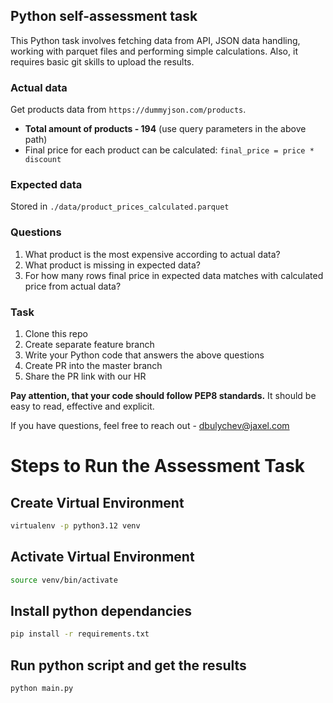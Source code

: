 ## Python self-assessment task 

This Python task involves fetching data from API, JSON data handling, working with parquet files
and performing simple calculations. Also, it requires basic git skills to upload the results. 

### Actual data
Get products data from `https://dummyjson.com/products`.
- **Total amount of products - 194** (use query parameters in the above path)
- Final price for each product can be calculated: `final_price = price * discount`

### Expected data 
Stored in `./data/product_prices_calculated.parquet` 

### Questions
1. What product is the most expensive according to actual data?
2. What product is missing in expected data?
3. For how many rows final price in expected data matches with calculated price from actual data?

### Task
1. Clone this repo
2. Create separate feature branch
3. Write your Python code that answers the above questions
4. Create PR into the master branch
5. Share the PR link with our HR

**Pay attention, that your code should follow PEP8 standards.** 
It should be easy to read, effective and explicit.


If you have questions, feel free to reach out - dbulychev@jaxel.com

# Steps to Run the Assessment Task

## Create Virtual Environment
```sh
virtualenv -p python3.12 venv
```

## Activate Virtual Environment
```sh
source venv/bin/activate
```

## Install python dependancies
```sh
pip install -r requirements.txt
```

## Run python script and get the results
```sh
python main.py
```